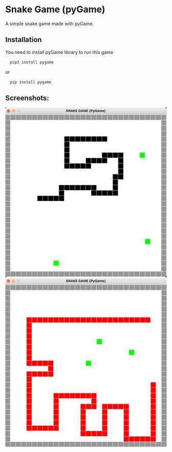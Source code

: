 
# Snake Game (pyGame)

A simple snake game made with pyGame.


## Installation

You need to install pyGame library to run this game

```bash
  pip3 install pygame
```

or 
```bash
  pip install pygame
```

## Screenshots:
![Screenshot 1](screenshots/screenshot-1.png?raw=true "Screenshot")
![Screenshot 2](screenshots/screenshot-2.png?raw=true "Screenshot 2")
